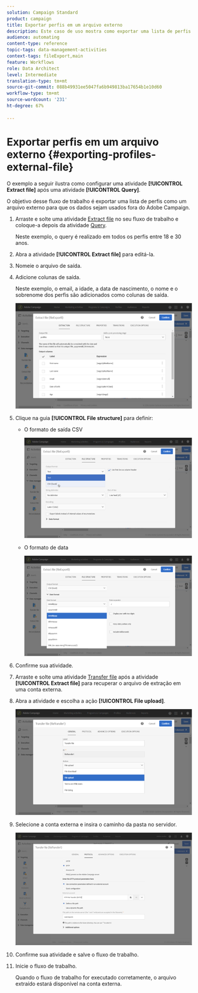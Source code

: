 ```yaml
---
solution: Campaign Standard
product: campaign
title: Exportar perfis em um arquivo externo
description: Este caso de uso mostra como exportar uma lista de perfis no formato de um arquivo externo para que os dados possam ser usados fora do Adobe Campaign.
audience: automating
content-type: reference
topic-tags: data-management-activities
context-tags: fileExport,main
feature: Workflows
role: Data Architect
level: Intermediate
translation-type: tm+mt
source-git-commit: 088b49931ee5047fa6b949813ba17654b1e10d60
workflow-type: tm+mt
source-wordcount: '231'
ht-degree: 67%

---
```



# Exportar perfis em um arquivo externo {#exporting-profiles-external-file}

O exemplo a seguir ilustra como configurar uma atividade **[!UICONTROL Extract file]** após uma atividade **[!UICONTROL Query]**.

O objetivo desse fluxo de trabalho é exportar uma lista de perfis como um arquivo externo para que os dados sejam usados fora do Adobe Campaign.

1. Arraste e solte uma atividade [Extract file](../../automating/using/extract-file.md) no seu fluxo de trabalho e coloque-a depois da atividade [Query](../../automating/using/query.md).

   Neste exemplo, o query é realizado em todos os perfis entre 18 e 30 anos.

1. Abra a atividade **[!UICONTROL Extract file]** para editá-la.
1. Nomeie o arquivo de saída.
1. Adicione colunas de saída.

   Neste exemplo, o email, a idade, a data de nascimento, o nome e o sobrenome dos perfis são adicionados como colunas de saída.

   ![](assets/wkf_data_export6.png)

1. Clique na guia **[!UICONTROL File structure]** para definir:

   * O formato de saída CSV

      ![](assets/wkf_data_export7.png)

   * O formato de data

      ![](assets/wkf_data_export9.png)

1. Confirme sua atividade.
1. Arraste e solte uma atividade [Transfer file](../../automating/using/transfer-file.md) após a atividade **[!UICONTROL Extract file]** para recuperar o arquivo de extração em uma conta externa.
1. Abra a atividade e escolha a ação **[!UICONTROL File upload]**.

   ![](assets/wkf_data_export11.png)

1. Selecione a conta externa e insira o caminho da pasta no servidor.

   ![](assets/wkf_data_export12.png)

1. Confirme sua atividade e salve o fluxo de trabalho.
1. Inicie o fluxo de trabalho.

   Quando o fluxo de trabalho for executado corretamente, o arquivo extraído estará disponível na conta externa.
